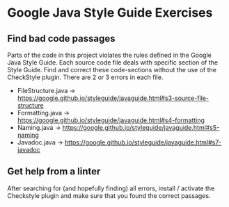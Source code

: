 # Google Java Style Guide Exercises

## Find bad code passages
Parts of the code in this project violates the rules defined in the Google Java Style Guide. Each source code file deals with specific section of the Style Guide. Find and correct these code-sections without the use of the CheckStyle plugin.
There are 2 or 3 errors in each file.

* FileStructure.java -> https://google.github.io/styleguide/javaguide.html#s3-source-file-structure
* Formatting.java -> https://google.github.io/styleguide/javaguide.html#s4-formatting
* Naming.java -> https://google.github.io/styleguide/javaguide.html#s5-naming
* Javadoc.java -> https://google.github.io/styleguide/javaguide.html#s7-javadoc

## Get help from a linter
After searching for (and hopefully finding) all errors, install / activate the Checkstyle plugin and make sure that you found the correct passages.